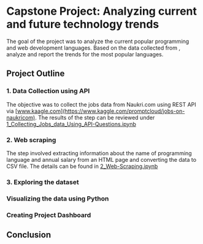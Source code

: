 # Capstone Project: Analyzing current and future technology trends
The goal of the project was to analyze the current popular programming and web development languages. Based on the data collected from <ADD DATA SOURCE>, analyze and report the trends for the most popular languages.

## Project Outline

### 1. Data Collection using API
The objective was to collect the jobs data from Naukri.com using REST API via [www.kaagle.com](https://www.kaggle.com/promptcloud/jobs-on-naukricom). The results of the step can be reviewed under [1_Collecting_Jobs_data_Using_API-Questions.ipynb](https://github.com/poonamagrawalgupta/IBM-Data-Analyst-Capstone-Project/blob/main/1_Collecting_Jobs_data_Using_API-Questions.ipynb)

### 2. Web scraping
The step involved extracting information about the name of programming language and annual salary from an HTML page and converting the data to CSV file. The details can be found in [2_Web-Scraping.ipynb](https://github.com/poonamagrawalgupta/IBM-Data-Analyst-Capstone-Project/blob/main/2_Web-Scraping.ipynb)

### 3. Exploring the dataset

### Visualizing the data using Python

### Creating Project Dashboard

## Conclusion


